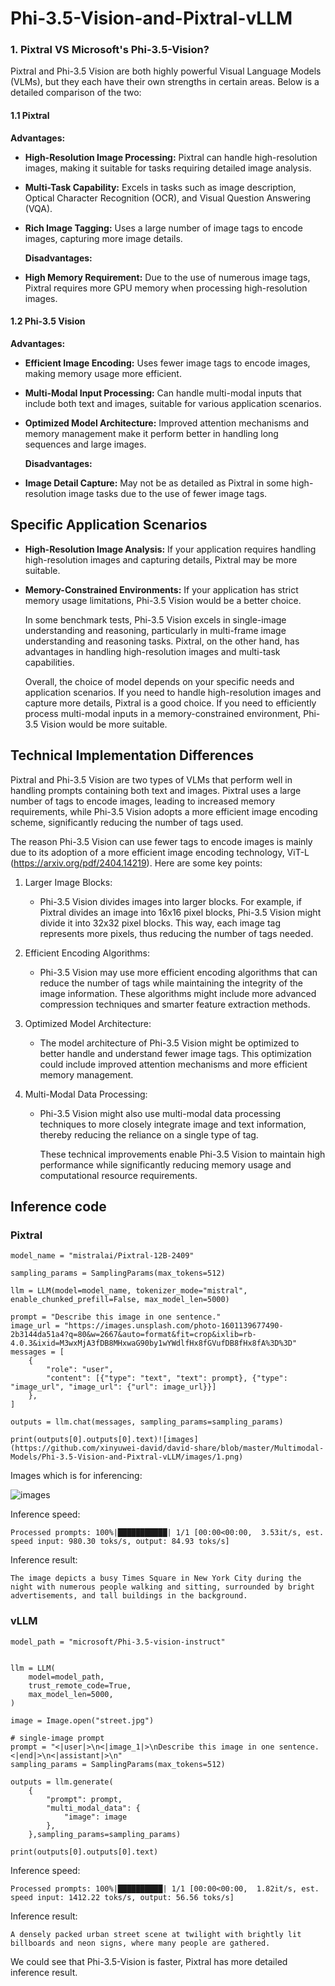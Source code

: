 # Phi-3.5-Vision-and-Pixtral-vLLM



### 1. Pixtral VS Microsoft's Phi-3.5-Vision?


Pixtral and Phi-3.5 Vision are both highly powerful Visual Language Models (VLMs), but they each have their own strengths in certain areas. Below is a detailed comparison of the two:

#### 1.1 Pixtral

**Advantages:**

- **High-Resolution Image Processing:** Pixtral can handle high-resolution images, making it suitable for tasks requiring detailed image analysis.

- **Multi-Task Capability:** Excels in tasks such as image description, Optical Character Recognition (OCR), and Visual Question Answering (VQA).

- **Rich Image Tagging:** Uses a large number of image tags to encode images, capturing more image details.

  **Disadvantages:**

- **High Memory Requirement:** Due to the use of numerous image tags, Pixtral requires more GPU memory when processing high-resolution images.

#### 1.2 Phi-3.5 Vision

**Advantages:**

- **Efficient Image Encoding:** Uses fewer image tags to encode images, making memory usage more efficient.

- **Multi-Modal Input Processing:** Can handle multi-modal inputs that include both text and images, suitable for various application scenarios.

- **Optimized Model Architecture:** Improved attention mechanisms and memory management make it perform better in handling long sequences and large images.

  **Disadvantages:**

- **Image Detail Capture:** May not be as detailed as Pixtral in some high-resolution image tasks due to the use of fewer image tags.

## Specific Application Scenarios

- **High-Resolution Image Analysis:** If your application requires handling high-resolution images and capturing details, Pixtral may be more suitable.

- **Memory-Constrained Environments:** If your application has strict memory usage limitations, Phi-3.5 Vision would be a better choice.

  In some benchmark tests, Phi-3.5 Vision excels in single-image understanding and reasoning, particularly in multi-frame image understanding and reasoning tasks. Pixtral, on the other hand, has advantages in handling high-resolution images and multi-task capabilities.

  Overall, the choice of model depends on your specific needs and application scenarios. If you need to handle high-resolution images and capture more details, Pixtral is a good choice. If you need to efficiently process multi-modal inputs in a memory-constrained environment, Phi-3.5 Vision would be more suitable.

## Technical Implementation Differences

Pixtral and Phi-3.5 Vision are two types of VLMs that perform well in handling prompts containing both text and images. Pixtral uses a large number of tags to encode images, leading to increased memory requirements, while Phi-3.5 Vision adopts a more efficient image encoding scheme, significantly reducing the number of tags used.

The reason Phi-3.5 Vision can use fewer tags to encode images is mainly due to its adoption of a more efficient image encoding technology, ViT-L (https://arxiv.org/pdf/2404.14219). Here are some key points:

1. Larger Image Blocks:

   - Phi-3.5 Vision divides images into larger blocks. For example, if Pixtral divides an image into 16x16 pixel blocks, Phi-3.5 Vision might divide it into 32x32 pixel blocks. This way, each image tag represents more pixels, thus reducing the number of tags needed.

2. Efficient Encoding Algorithms:

   - Phi-3.5 Vision may use more efficient encoding algorithms that can reduce the number of tags while maintaining the integrity of the image information. These algorithms might include more advanced compression techniques and smarter feature extraction methods.

3. Optimized Model Architecture:

   - The model architecture of Phi-3.5 Vision might be optimized to better handle and understand fewer image tags. This optimization could include improved attention mechanisms and more efficient memory management.

4. Multi-Modal Data Processing:

   - Phi-3.5 Vision might also use multi-modal data processing techniques to more closely integrate image and text information, thereby reducing the reliance on a single type of tag.

     These technical improvements enable Phi-3.5 Vision to maintain high performance while significantly reducing memory usage and computational resource requirements.

## Inference code

### Pixtral

```
model_name = "mistralai/Pixtral-12B-2409"

sampling_params = SamplingParams(max_tokens=512)

llm = LLM(model=model_name, tokenizer_mode="mistral", enable_chunked_prefill=False, max_model_len=5000)

prompt = "Describe this image in one sentence."
image_url = "https://images.unsplash.com/photo-1601139677490-2b3144da51a4?q=80&w=2667&auto=format&fit=crop&ixlib=rb-4.0.3&ixid=M3wxMjA3fDB8MHxwaG90by1wYWdlfHx8fGVufDB8fHx8fA%3D%3D"
messages = [
    {
        "role": "user",
        "content": [{"type": "text", "text": prompt}, {"type": "image_url", "image_url": {"url": image_url}}]
    },
]

outputs = llm.chat(messages, sampling_params=sampling_params)

print(outputs[0].outputs[0].text)![images](https://github.com/xinyuwei-david/david-share/blob/master/Multimodal-Models/Phi-3.5-Vision-and-Pixtral-vLLM/images/1.png)
```

Images which is for inferencing:

![images](https://github.com/xinyuwei-david/david-share/blob/master/Multimodal-Models/Phi-3.5-Vision-and-Pixtral-vLLM/images/1.png)

Inference speed:

```
Processed prompts: 100%|███████████| 1/1 [00:00<00:00,  3.53it/s, est. speed input: 980.30 toks/s, output: 84.93 toks/s]
```

Inference result:

```
The image depicts a busy Times Square in New York City during the night with numerous people walking and sitting, surrounded by bright advertisements, and tall buildings in the background.
```

### vLLM

```
model_path = "microsoft/Phi-3.5-vision-instruct"


llm = LLM(
    model=model_path,
    trust_remote_code=True,
    max_model_len=5000,
)

image = Image.open("street.jpg")

# single-image prompt
prompt = "<|user|>\n<|image_1|>\nDescribe this image in one sentence.<|end|>\n<|assistant|>\n"
sampling_params = SamplingParams(max_tokens=512)

outputs = llm.generate(
    {
        "prompt": prompt,
        "multi_modal_data": {
            "image": image
        },
    },sampling_params=sampling_params)

print(outputs[0].outputs[0].text)
```

Inference speed:

```
Processed prompts: 100%|██████████| 1/1 [00:00<00:00,  1.82it/s, est. speed input: 1412.22 toks/s, output: 56.56 toks/s]
```

Inference result:

```
A densely packed urban street scene at twilight with brightly lit billboards and neon signs, where many people are gathered.
```

We could see that Phi-3.5-Vision is faster, Pixtral has more detailed inference result.